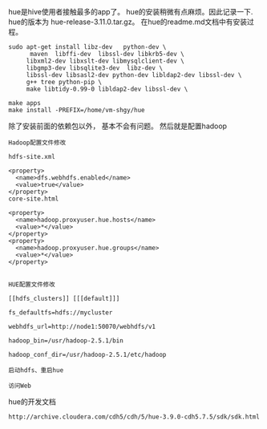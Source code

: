 hue是hive使用者接触最多的app了。 hue的安装稍微有点麻烦。因此记录一下.
hue的版本为 hue-release-3.11.0.tar.gz。
在hue的readme.md文档中有安装过程。
```
sudo apt-get install libz-dev   python-dev \
      maven  libffi-dev  libssl-dev libkrb5-dev \
     libxml2-dev libxslt-dev libmysqlclient-dev \
     libgmp3-dev libsqlite3-dev  libz-dev \
     libssl-dev libsasl2-dev python-dev libldap2-dev libssl-dev \
     g++ tree python-pip \
     make libtidy-0.99-0 libldap2-dev libssl-dev \

make apps
make install -PREFIX=/home/vm-shgy/hue
```
除了安装前面的依赖包以外， 基本不会有问题。
然后就是配置hadoop
```
Hadoop配置文件修改

hdfs-site.xml

<property>
  <name>dfs.webhdfs.enabled</name>
  <value>true</value>
</property>
core-site.html

<property>
  <name>hadoop.proxyuser.hue.hosts</name>
  <value>*</value>
</property>
<property>
  <name>hadoop.proxyuser.hue.groups</name>
  <value>*</value>
</property>


HUE配置文件修改

[[hdfs_clusters]] [[[default]]]

fs_defaultfs=hdfs://mycluster

webhdfs_url=http://node1:50070/webhdfs/v1

hadoop_bin=/usr/hadoop-2.5.1/bin

hadoop_conf_dir=/usr/hadoop-2.5.1/etc/hadoop

启动hdfs、重启hue

访问Web
```

hue的开发文档
```
http://archive.cloudera.com/cdh5/cdh/5/hue-3.9.0-cdh5.7.5/sdk/sdk.html
```

